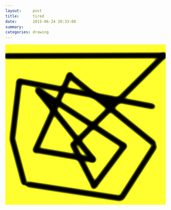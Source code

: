```yaml
---
layout:     post
title:      tired
date:       2015-06-24 20:33:08
summary:    
categories: drawing
---
```

![tired](/images/_diary/tired.png "IFTH")